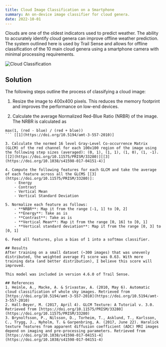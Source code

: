 ```yaml
---
title: Cloud Image Classification on a Smartphone
summary: An on-device image classifier for cloud genera.
date: 2022-10-01
---
```


Clouds are one of the oldest indicators used to predict weather. The ability to accurately identify cloud genera can improve offline weather prediction. The system outlined here is used by Trail Sense and allows for offline classification of the 10 main cloud genera using a smartphone camera with minimal processing requirements.

![Cloud Classification](/assets/images/research/cloud-classification.jpg)

## Solution
The following steps outline the process of classifying a cloud image:

1. Resize the image to 400x400 pixels. This reduces the memory footprint and improves the performance on low-end devices.

2. Calculate the average Normalized Red-Blue Ratio (NRBR) of the image. The NRBR is calculated as
```
max(1, (red - blue) / (red + blue))
``` [[1](https://doi.org/10.5194/amt-3-557-2010)]

3. Calculate the normed 16 level Gray-Level Co-occurrence Matrix (GLCM) of the red channel for each 100x100 region of the image using the following step sizes (averaged): (0, 1), (1, 1), (1, 0), (1, -1). [[2](https://doi.org/10.11575/PRISM/33280)][[3](https://doi.org/10.1038/s41598-017-04151-4)]

4. Compute the following features for each GLCM and take the average of each feature across all the GLCMS [[3](https://doi.org/10.11575/PRISM/33280)]:
    - Energy
    - Contrast
    - Vertical Mean
    - Vertical Standard Deviation

5. Normalize each feature as follows:
    - **NRBR**: Map it from the range [-1, 1] to [0, 2]
    - **Energy**: Take as is
    - **Contrast**: Take as is
    - **Vertical Mean**: Map it from the range [0, 16] to [0, 1]
    - **Vertical standard deviation**: Map it from the range [0, 3] to [0, 1]

6. Feed all features, plus a bias of 1 into a softmax classifier.

## Results
After training on a small dataset (~300 images) that was unevenly distributed, the weighted average F1 score was 0.63. With more training data (and better distribution), I believe this score will improved.

This model was included in version 4.6.0 of Trail Sense.

## References
1. Heinle, A., Macke, A. & Srivastav, A. (2010, May 6). Automatic cloud classification of whole sky images. Retrieved from [https://doi.org/10.5194/amt-3-557-2010](https://doi.org/10.5194/amt-3-557-2010)
2. Hall-Beyer, M. (2017, April 4). GLCM Texture: A Tutorial v. 3.0. Retrieved from [https://doi.org/10.11575/PRISM/33280](https://doi.org/10.11575/PRISM/33280) 
3. Brynolfsson, P., Nilsson, D., Torheim, T., Asklund, T., Karlsson, C., Trygg, J., Nyholm, T. & Garpenbring, A. (2017, June 22). Haralick texture features from apparent diffusion coefficient (ADC) MRI images depend on imaging and pre-processing parameters. Retrieved from [https://doi.org/10.1038/s41598-017-04151-4](https://doi.org/10.1038/s41598-017-04151-4) 